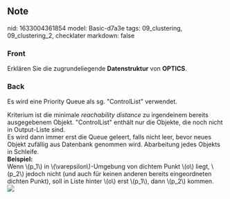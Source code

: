 ## Note
nid: 1633004361854
model: Basic-d7a3e
tags: 09_clustering, 09_clustering_2, checklater
markdown: false

### Front
Erklären Sie die zugrundeliegende <b>Datenstruktur</b> von
<b>OPTICS</b>.

### Back
Es wird eine Priority Queue als sg. "ControlList" verwendet.
<div>
  Kriterium ist die minimale <i>reachability distance</i> zu
  irgendeinem bereits ausgegebenem Objekt. "ControlList" enthält
  nur die Objekte, die noch nicht in Output-Liste sind.
</div>
<div>
  Es wird dann immer erst die Queue geleert, falls nicht leer,
  bevor neues Objekt zufällig aus Datenbank genommen wird.
  Abarbeitung jedes Objekts in Schleife.
</div>
<div>
  <b>Beispiel:</b>
</div>
<div>
  Wenn \(p_1\) in \(\varepsilon\)-Umgebung von dichtem Punkt \(o\)
  liegt, \(p_2\) jedoch nicht (und auch für keinen anderen bereits
  eingeordneten dichten Punkt), soll in Liste hinter \(o\) erst
  \(p_1\), dann \(p_2\) kommen.
</div>
<div><img src=
paste-61e7f3561bb5052d0a54cca16f058bc9dfd17fbe.jpg></div>
